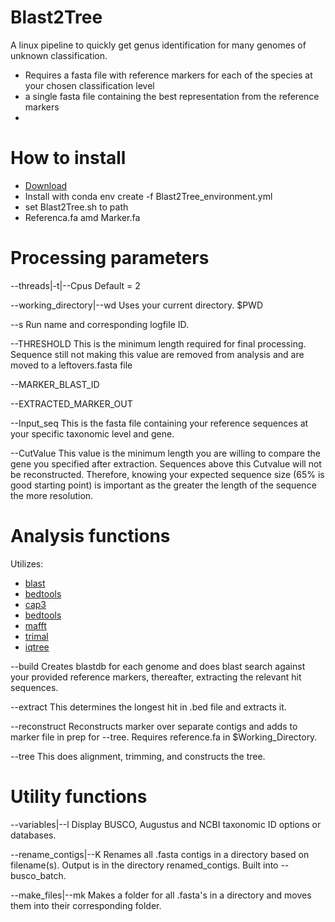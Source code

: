 # Blast2Tree
A linux pipeline to quickly get genus identification for many genomes of unknown classification.
- Requires a fasta file with reference markers for each of the species at your chosen classification level
- a single fasta file containing the best representation from the reference markers
- 

# How to install
- [Download](https://github.com/CallinCeriani/Blast2Tree/archive/refs/tags/Versions.tar.gz)
- Install with conda env create -f Blast2Tree_environment.yml
- set Blast2Tree.sh to path
- Referenca.fa amd Marker.fa

# Processing parameters

--threads|-t|--Cpus 
Default = 2

--working_directory|--wd 
Uses your current directory. $PWD

--s
Run name and corresponding logfile ID.

--THRESHOLD
This is the minimum length required for final processing. Sequence still not making this value are removed from analysis and are moved to a leftovers.fasta file

--MARKER_BLAST_ID

--EXTRACTED_MARKER_OUT

--Input_seq
This is the fasta file containing your reference sequences at your specific taxonomic level and gene.

--CutValue 
This value is the minimum length you are willing to compare the gene you specified after extraction. Sequences above this Cutvalue will not be reconstructed. Therefore, knowing your expected sequence size (65% is good starting point) is important as the greater the length of the sequence the more resolution. 

# Analysis functions
Utilizes: 
- [blast](https://anaconda.org/bioconda/blast) 
- [bedtools](https://anaconda.org/bioconda/bedtools)
- [cap3](https://anaconda.org/bioconda/cap3)
- [bedtools](https://anaconda.org/bioconda/bedtools)
- [mafft](https://anaconda.org/bioconda/mafft)
- [trimal](https://anaconda.org/bioconda/trimal)
- [iqtree](https://anaconda.org/bioconda/iqtree)

--build
Creates blastdb for each genome and does blast search against your provided reference markers, thereafter, extracting the relevant hit sequences.

--extract
This determines the longest hit in .bed file and extracts it.

--reconstruct
Reconstructs marker over separate contigs and adds to marker file in prep for --tree. Requires reference.fa in $Working_Directory.

--tree
This does alignment, trimming, and constructs the tree.

# Utility functions

--variables|--l
Display BUSCO, Augustus and NCBI taxonomic ID options or databases.

--rename_contigs|--K
Renames all .fasta contigs in a directory based on filename(s). Output is in the directory renamed_contigs. Built into --busco_batch.

--make_files|--mk
Makes a folder for all .fasta's in a directory and moves them into their corresponding folder.

